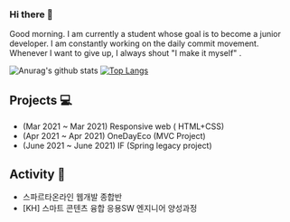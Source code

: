 ### Hi there 👋
Good morning. I am currently a student whose goal is to become a junior developer.
I am constantly working on the daily commit movement. 
Whenever I want to give up, I always shout "I make it myself" .

![Anurag's github stats](https://github-readme-stats.vercel.app/api?username=rlwi440&show_icons=true&theme=tokyonight)
[![Top Langs](https://github-readme-stats.vercel.app/api/top-langs/?username=rlwi440&layout=compact)](https://github.com/anuraghazra/github-readme-stats)



Projects 💻
----------------------------
* (Mar 2021 ~ Mar 2021) Responsive web ( HTML+CSS)
* (Apr 2021 ~ Apr 2021) OneDayEco  (MVC Project) 
* (June 2021 ~ June 2021) IF (Spring legacy project)

Activity 💪
-----------------------------
* 스파르타온라인 웹개발 종합반 
* [KH] 스마트 콘텐츠 융합 응용SW 엔지니어 양성과정 
